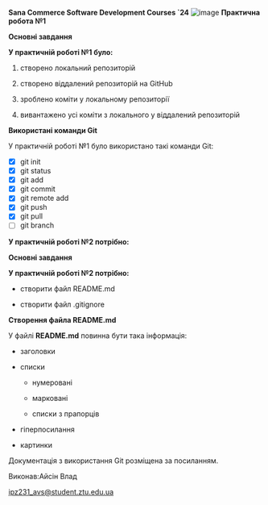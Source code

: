 **Sana Commerce Software Development Courses `24**
![image](https://github.com/BloodyLord123/practice-1/assets/147080304/ecc09b24-8790-40e8-8f3e-60c1f291cdbc)
**Практична робота №1**

**Основні завдання**

**У практичній роботі №1 було:**

1. створено локальний репозиторій

1. створено віддалений репозиторій на GitHub

1. зроблено коміти у локальному репозиторії

1. вивантажено усі коміти з локального у віддалений репозиторій

**Використані команди Git**

У практичній роботі №1 було використано такі команди Git:


 - [x] git init
- [x] git status
 - [x] git add
 - [x] git commit
 - [x] git remote add
- [x] git push
 - [x] git pull
- [ ] git branch

**У практичній роботі №2 потрібно:**

**Основні завдання**

**У практичній роботі №2 потрібно:**


- створити файл README.md

- створити файл .gitignore

**Створення файла README.md**

У файлі **README.md** повинна бути така інформація:

- заголовки

- списки

     - нумеровані
     
     - марковані
     
    - списки з прапорців
    
- гіперпосилання

- картинки


Документація з використання Git розміщена за посиланням.



Виконав:Айсін Влад

ipz231_avs@student.ztu.edu.ua
